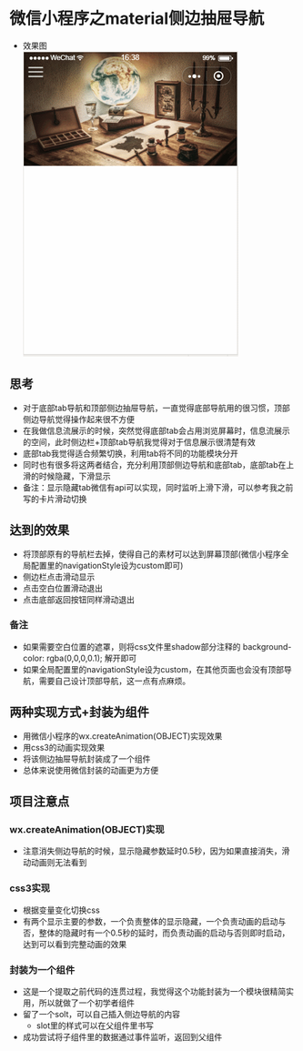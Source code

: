 # 微信小程序之material侧边抽屉导航
- 效果图  
![](GIF.gif)
## 思考
- 对于底部tab导航和顶部侧边抽屉导航，一直觉得底部导航用的很习惯，顶部侧边导航觉得操作起来很不方便
- 在我做信息流展示的时候，突然觉得底部tab会占用浏览屏幕时，信息流展示的空间，此时侧边栏+顶部tab导航我觉得对于信息展示很清楚有效
- 底部tab我觉得适合频繁切换，利用tab将不同的功能模块分开
- 同时也有很多将这两者结合，充分利用顶部侧边导航和底部tab，底部tab在上滑的时候隐藏，下滑显示
- 备注：显示隐藏tab微信有api可以实现，同时监听上滑下滑，可以参考我之前写的卡片滑动切换
## 达到的效果
- 将顶部原有的导航栏去掉，使得自己的素材可以达到屏幕顶部(微信小程序全局配置里的navigationStyle设为custom即可)
- 侧边栏点击滑动显示
- 点击空白位置滑动退出
- 点击底部返回按钮同样滑动退出
### 备注
- 如果需要空白位置的遮罩，则将css文件里shadow部分注释的 background-color: rgba(0,0,0,0.1); 解开即可
- 如果全局配置里的navigationStyle设为custom，在其他页面也会没有顶部导航，需要自己设计顶部导航，这一点有点麻烦。
## 两种实现方式+封装为组件
- 用微信小程序的wx.createAnimation(OBJECT)实现效果
- 用css3的动画实现效果
- 将该侧边抽屉导航封装成了一个组件
- 总体来说使用微信封装的动画更为方便
## 项目注意点
### wx.createAnimation(OBJECT)实现
- 注意消失侧边导航的时候，显示隐藏参数延时0.5秒，因为如果直接消失，滑动动画则无法看到
### css3实现
- 根据变量变化切换css
- 有两个显示主要的参数，一个负责整体的显示隐藏，一个负责动画的启动与否，整体的隐藏时有一个0.5秒的延时，而负责动画的启动与否则即时启动，达到可以看到完整动画的效果
### 封装为一个组件
- 这是一个提取之前代码的连贯过程，我觉得这个功能封装为一个模块很精简实用，所以就做了一个初学者组件
- 留了一个solt，可以自己插入侧边导航的内容
    - slot里的样式可以在父组件里书写
- 成功尝试将子组件里的数据通过事件监听，返回到父组件